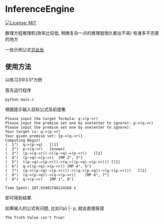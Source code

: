 # InferenceEngine

[![License: MIT](https://img.shields.io/badge/License-MIT-blue.svg)](https://github.com/RabbitWhite1/USTC-Health-Report/blob/master/LICENSE)

数理方程推理机(效率比较低, 稍微复杂一点的推理就很久都出不来) 有诸多不完善的地方

一些示例公式[见此处](https://github.com/RabbitWhite1/InferenceEngine/blob/master/InputData.md)

## 使用方法

以练习3中3.5°为例

首先运行程序
```shell script
python main.c
```

根据提示输入目标公式及前提集
```shell script
Please input the target formula: q->(p->r)
Please input the premise set one by one(enter to ignore): p->(q->r)
Please input the premise set one by one(enter to ignore): 
Your target is: q->(p->r)
Your given premise set: {p->(q->r)}
Computing Begin!
(  1°)	q->(p->q)	[l1]
(  2°)	p->(q->r)	[known]
(  3°)	(p->(q->r))->((p->q)->(p->r))	[l2]
(  4°)	(p->q)->(p->r)	[MP 2°, 3°]
(  5°)	((p->q)->(p->r))->(q->((p->q)->(p->r)))	[l1]
(  6°)	q->((p->q)->(p->r))	[MP 4°, 5°]
(  7°)	(q->((p->q)->(p->r)))->((q->(p->q))->(q->(p->r)))	[l2]
(  8°)	(q->(p->q))->(q->(p->r))	[MP 6°, 7°]
(  9°)	q->(p->r)	[MP 1°, 8°]

Time Spent: 107.91982746124268 s
```

即可得到结果.

如果输入的公式有问题, 比如{!p} |- p, 就会直接报错
```shell script
The Truth Value isn't True!
```